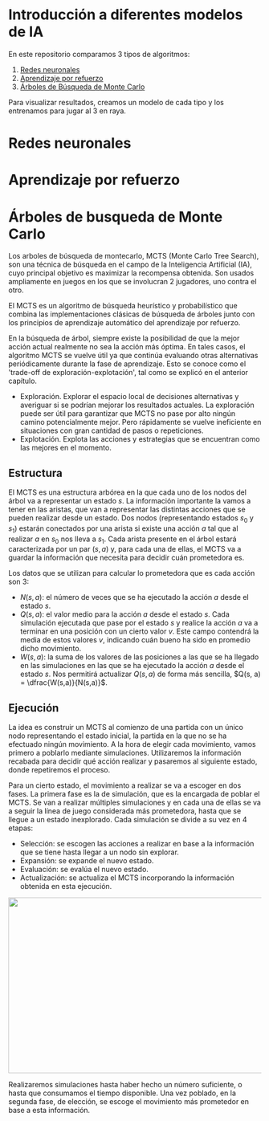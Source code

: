 # Introducción a diferentes modelos de IA

En este repositorio comparamos 3 tipos de algoritmos: 

 1) [Redes neuronales](#id1)
 2) [Aprendizaje por refuerzo](#id2)
 3) [Árboles de Búsqueda de Monte Carlo](#id3) 

Para visualizar resultados, creamos un modelo de cada tipo y los entrenamos para jugar al 3 en raya.

# Redes neuronales <a name=id1> </a>

# Aprendizaje por refuerzo <a name=id2/>

# Árboles de busqueda de Monte Carlo <a name=id3/>

Los arboles de búsqueda de montecarlo, MCTS (Monte Carlo Tree Search), son una técnica de 
búsqueda en el campo de la Inteligencia Artificial (IA), cuyo principal objetivo es maximizar 
la recompensa obtenida. Son usados ampliamente en juegos en los que se involucran 2 jugadores, 
uno contra el otro. 

El MCTS es un algoritmo de búsqueda heurístico y probabilístico que combina 
las implementaciones clásicas de búsqueda de árboles junto con los principios de 
aprendizaje automático del aprendizaje por refuerzo. 

En la búsqueda de árbol, siempre existe la posibilidad de que la mejor acción actual realmente no sea la 
acción más óptima. En tales casos, el algoritmo MCTS se vuelve útil ya que continúa evaluando otras alternativas 
periódicamente durante la fase de aprendizaje. Esto se conoce como el 'trade-off de exploración-explotación', tal 
como se explicó en el anterior capítulo.

 - Exploración. Explorar el espacio local de decisiones alternativas y averiguar si se podrían mejorar 
los resultados actuales. La exploración puede ser útil para garantizar que MCTS no pase por alto ningún 
camino potencialmente mejor. Pero rápidamente se vuelve ineficiente en situaciones con gran cantidad de 
pasos o repeticiones.
 - Explotación. Explota las acciones y estrategias que se encuentran como las mejores en el momento. 


## Estructura

El MCTS es una estructura arbórea en la que cada uno de los nodos del árbol va a representar un
estado $s$. La información importante la vamos a tener en las aristas, que van a representar
las distintas acciones que se pueden realizar desde un estado. Dos nodos (representando estados $s_0$
y $s_1$) estarán conectados por una arista si existe una acción $a$ tal que al realizar $a$ en $s_0$ nos lleva
a $s_1$. Cada arista presente en el árbol estará caracterizada por un par $(s, a)$ y, para cada una de
ellas, el MCTS va a guardar la información que necesita para decidir cuán prometedora es.

Los datos que se utilizan para calcular lo prometedora que es cada acción son 3:

 - $N(s, a)$: el número de veces que se ha ejecutado la acción $a$ desde el estado $s$.
 - $Q(s, a)$: el valor medio para la acción $a$ desde el estado $s$. Cada simulación ejecutada que
	pase por el estado $s$ y realice la acción $a$ va a terminar en una posición con un cierto valor $v$.
	Este campo contendrá la media de estos valores $v$, indicando cuán bueno ha sido en promedio
	dicho movimiento.
 - $W(s, a)$: la suma de los valores de las posiciones a las que se ha llegado en las simulaciones
	en las que se ha ejecutado la acción $a$ desde el estado $s$. Nos permitirá actualizar $Q(s, a)$ de
	forma más sencilla, $Q(s, a) = \dfrac{W(s,a)}{N(s,a)}$.



## Ejecución

La idea es construir un MCTS al comienzo de una partida con un único nodo representando
el estado inicial, la partida en la que no se ha efectuado ningún movimiento. A la hora de elegir
cada movimiento, vamos primero a poblarlo mediante simulaciones. Utilizaremos la información
recabada para decidir qué acción realizar y pasaremos al siguiente estado, donde repetiremos el
proceso.

Para un cierto estado, el movimiento a realizar se va a escoger en dos fases. La primera fase es
la de simulación, que es la encargada de poblar el MCTS. Se van a realizar múltiples simulaciones
y en cada una de ellas se va a seguir la línea de juego considerada más prometedora, hasta que se
llegue a un estado inexplorado. Cada simulación se divide a su vez en 4 etapas: 

 - Selección: se escogen las acciones a realizar en base a la información que se tiene hasta llegar
	a un nodo sin explorar.
 - Expansión: se expande el nuevo estado.
 - Evaluación: se evalúa el nuevo estado.
 - Actualización: se actualiza el MCTS incorporando la información obtenida en esta ejecución.

<image src="/images/mcts_fases.png" width="750" height="350">

Realizaremos simulaciones hasta haber hecho un número suficiente, o hasta que consumamos el
tiempo disponible. Una vez poblado, en la segunda fase, de elección, se escoge el movimiento más
prometedor en base a esta información.



